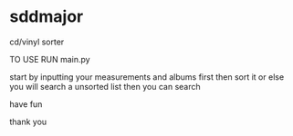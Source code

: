# sddmajor
cd/vinyl sorter


TO USE RUN main.py

start by inputting your measurements and albums first
then sort it or else you will search a unsorted list
then you can search

have fun 

thank you 
